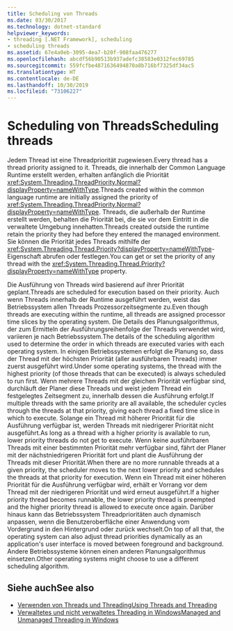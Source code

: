 ```yaml
---
title: Scheduling von Threads
ms.date: 03/30/2017
ms.technology: dotnet-standard
helpviewer_keywords:
- threading [.NET Framework], scheduling
- scheduling threads
ms.assetid: 67e4a0eb-3095-4ea7-b20f-908faa476277
ms.openlocfilehash: abcdf56b90513b937adefc38583e0312fec69785
ms.sourcegitcommit: 559fcfbe4871636494870a8b716bf7325df34ac5
ms.translationtype: HT
ms.contentlocale: de-DE
ms.lasthandoff: 10/30/2019
ms.locfileid: "73106227"
---
```

# <a name="scheduling-threads"></a><span data-ttu-id="54c44-102">Scheduling von Threads</span><span class="sxs-lookup"><span data-stu-id="54c44-102">Scheduling threads</span></span>

<span data-ttu-id="54c44-103">Jedem Thread ist eine Threadpriorität zugewiesen.</span><span class="sxs-lookup"><span data-stu-id="54c44-103">Every thread has a thread priority assigned to it.</span></span> <span data-ttu-id="54c44-104">Threads, die innerhalb der Common Language Runtime erstellt werden, erhalten anfänglich die Priorität <xref:System.Threading.ThreadPriority.Normal?displayProperty=nameWithType>.</span><span class="sxs-lookup"><span data-stu-id="54c44-104">Threads created within the common language runtime are initially assigned the priority of <xref:System.Threading.ThreadPriority.Normal?displayProperty=nameWithType>.</span></span> <span data-ttu-id="54c44-105">Threads, die außerhalb der Runtime erstellt werden, behalten die Priorität bei, die sie vor dem Eintritt in die verwaltete Umgebung innehatten.</span><span class="sxs-lookup"><span data-stu-id="54c44-105">Threads created outside the runtime retain the priority they had before they entered the managed environment.</span></span> <span data-ttu-id="54c44-106">Sie können die Priorität jedes Threads mithilfe der <xref:System.Threading.Thread.Priority?displayProperty=nameWithType>-Eigenschaft abrufen oder festlegen.</span><span class="sxs-lookup"><span data-stu-id="54c44-106">You can get or set the priority of any thread with the <xref:System.Threading.Thread.Priority?displayProperty=nameWithType> property.</span></span>  
  
 <span data-ttu-id="54c44-107">Die Ausführung von Threads wird basierend auf ihrer Priorität geplant.</span><span class="sxs-lookup"><span data-stu-id="54c44-107">Threads are scheduled for execution based on their priority.</span></span> <span data-ttu-id="54c44-108">Auch wenn Threads innerhalb der Runtime ausgeführt werden, weist das Betriebssystem allen Threads Prozessorzeitsegmente zu.</span><span class="sxs-lookup"><span data-stu-id="54c44-108">Even though threads are executing within the runtime, all threads are assigned processor time slices by the operating system.</span></span> <span data-ttu-id="54c44-109">Die Details des Planungsalgorithmus, der zum Ermitteln der Ausführungsreihenfolge der Threads verwendet wird, variieren je nach Betriebssystem.</span><span class="sxs-lookup"><span data-stu-id="54c44-109">The details of the scheduling algorithm used to determine the order in which threads are executed varies with each operating system.</span></span> <span data-ttu-id="54c44-110">In einigen Betriebssystemen erfolgt die Planung so, dass der Thread mit der höchsten Priorität (aller ausführbaren Threads) immer zuerst ausgeführt wird.</span><span class="sxs-lookup"><span data-stu-id="54c44-110">Under some operating systems, the thread with the highest priority (of those threads that can be executed) is always scheduled to run first.</span></span> <span data-ttu-id="54c44-111">Wenn mehrere Threads mit der gleichen Priorität verfügbar sind, durchläuft der Planer diese Threads und weist jedem Thread ein festgelegtes Zeitsegment zu, innerhalb dessen die Ausführung erfolgt.</span><span class="sxs-lookup"><span data-stu-id="54c44-111">If multiple threads with the same priority are all available, the scheduler cycles through the threads at that priority, giving each thread a fixed time slice in which to execute.</span></span> <span data-ttu-id="54c44-112">Solange ein Thread mit höherer Priorität für die Ausführung verfügbar ist, werden Threads mit niedrigerer Priorität nicht ausgeführt.</span><span class="sxs-lookup"><span data-stu-id="54c44-112">As long as a thread with a higher priority is available to run, lower priority threads do not get to execute.</span></span> <span data-ttu-id="54c44-113">Wenn keine ausführbaren Threads mit einer bestimmten Priorität mehr verfügbar sind, fährt der Planer mit der nächstniedrigeren Priorität fort und plant die Ausführung der Threads mit dieser Priorität.</span><span class="sxs-lookup"><span data-stu-id="54c44-113">When there are no more runnable threads at a given priority, the scheduler moves to the next lower priority and schedules the threads at that priority for execution.</span></span> <span data-ttu-id="54c44-114">Wenn ein Thread mit einer höheren Priorität für die Ausführung verfügbar wird, erhält er Vorrang vor dem Thread mit der niedrigeren Priorität und wird erneut ausgeführt.</span><span class="sxs-lookup"><span data-stu-id="54c44-114">If a higher priority thread becomes runnable, the lower priority thread is preempted and the higher priority thread is allowed to execute once again.</span></span> <span data-ttu-id="54c44-115">Darüber hinaus kann das Betriebssystem Threadprioritäten auch dynamisch anpassen, wenn die Benutzeroberfläche einer Anwendung vom Vordergrund in den Hintergrund oder zurück wechselt.</span><span class="sxs-lookup"><span data-stu-id="54c44-115">On top of all that, the operating system can also adjust thread priorities dynamically as an application's user interface is moved between foreground and background.</span></span> <span data-ttu-id="54c44-116">Andere Betriebssysteme können einen anderen Planungsalgorithmus einsetzen.</span><span class="sxs-lookup"><span data-stu-id="54c44-116">Other operating systems might choose to use a different scheduling algorithm.</span></span>  
  
## <a name="see-also"></a><span data-ttu-id="54c44-117">Siehe auch</span><span class="sxs-lookup"><span data-stu-id="54c44-117">See also</span></span>

- [<span data-ttu-id="54c44-118">Verwenden von Threads und Threading</span><span class="sxs-lookup"><span data-stu-id="54c44-118">Using Threads and Threading</span></span>](../../../docs/standard/threading/using-threads-and-threading.md)
- [<span data-ttu-id="54c44-119">Verwaltetes und nicht verwaltetes Threading in Windows</span><span class="sxs-lookup"><span data-stu-id="54c44-119">Managed and Unmanaged Threading in Windows</span></span>](../../../docs/standard/threading/managed-and-unmanaged-threading-in-windows.md)
